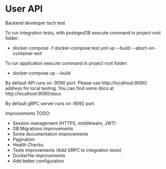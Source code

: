# User API
Backend developer tech test

To run integration tests, with postrgesDB execute command in project root folder:
   - docker-compose -f docker-compose.test.yml up --build --abort-on-container-exit

To run application execute command in project root folder:
- docker-compose up --build

By default API runs on :9090 port. Please use http://localhost:9090/ address for local testing. You can find some docs at http://localhost:9090/docs 

By default gRPC server runs on :9092 port

Improvements TODO:
   - Session management (HTTPS, middleware, JWT)
   - DB Migrations improvements
   - Some documentation improvements
   - Pagination 
   - Health Checks
   - Tests improvements (Add GRPC to integration tests)
   - Dockerfile improvements
   - Add better configuration
   
